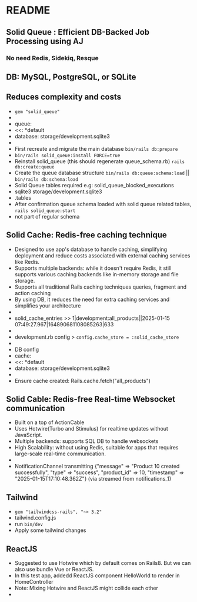 # README

## Solid Queue : Efficient DB-Backed Job Processing using AJ
### No need Redis, Sidekiq, Resque
## DB: MySQL, PostgreSQL, or SQLite
## Reduces complexity and costs

* `gem "solid_queue"`
* 
* queue:
*    <<: *default
*    database: storage/development.sqlite3
* 
* First recreate and migrate the main database `bin/rails db:prepare`
* `bin/rails solid_queue:install FORCE=true`
* Reinstall solid_queue (this should regenerate queue_schema.rb) `rails db:create:queue`
* Create the queue database structure `bin/rails db:queue:schema:load` || `bin/rails db:schema:load`
* Solid Queue tables required e.g: solid_queue_blocked_executions
* sqlite3 storage/development.sqlite3
*    .tables
* After confirmation queue schema loaded with solid queue related tables, `rails solid_queue:start`
* not part of regular schema

## Solid Cache: Redis-free caching technique

* Designed to use app's database to handle caching, simplifying deployment and reduce costs associated with external caching services like Redis.
* Supports multiple backends: while it doesn't require Redis, it still supports various caching backends like in-memory storage and file storage.
* Supports all traditional Rails caching techniques queries, fragment and action caching
* By using DB, it reduces the need for extra caching services and simplifies your architecture
* 
* solid_cache_entries >> 1|development:all_products||2025-01-15 07:49:27.967|164890681108085263|633
* 
* development.rb config > `config.cache_store = :solid_cache_store`
* 
* DB config
* cache:
*    <<: *default
*    database: storage/development.sqlite3
* 
* Ensure cache created: Rails.cache.fetch("all_products")

## Solid Cable: Redis-free Real-time Websocket communication

* Built on a top of ActionCable
* Uses Hotwire(Turbo and Stimulus) for realtime updates without JavaScript.
* Multiple backends: supports SQL DB to handle websockets
* High Scalability: without using Redis, suitable for apps that requires large-scale real-time communication.
* 
* NotificationChannel transmitting {"message" => "Product 10 created successfully", "type" => "success", "product_id" => 10, "timestamp" => "2025-01-15T17:10:48.362Z"} (via streamed from notifications_1)

## Tailwind
* `gem "tailwindcss-rails", "~> 3.2"`
* tailwind.config.js
* run `bin/dev`
* Apply some tailwind changes

## ReactJS
* Suggested to use Hotwire which by default comes on Rails8. But we can also use bundle Vue or ReactJS.
* In this test app, addedd ReactJS component HelloWorld to render in HomeController
* Note: Mixing Hotwire and ReactJS might collide each other
* 
